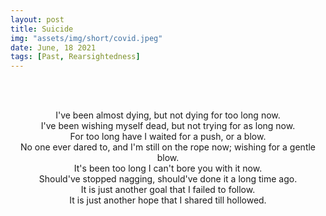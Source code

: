 ```yaml
---
layout: post
title: Suicide
img: "assets/img/short/covid.jpeg"
date: June, 18 2021
tags: [Past, Rearsightedness]
---
```

  
<br><br>
<div align="center">

I've been almost dying, but not dying for too long now.<br>
I've been wishing myself dead, but not trying for as long now.<br>
For too long have I waited for a push, or a blow. <br>
No one ever dared to, and I'm still on the rope now; wishing for a gentle blow.<br>
It's been too long I can't bore you with it now.<br>
Should've stopped nagging, should've done it a long time ago.<br>
It is just another goal that I failed to follow.<br>
It is just another hope that I shared till hollowed.<br>





</div>
<br><br>
<br><br>
<br><br>
<br><br>
<br><br>
<br><br>
